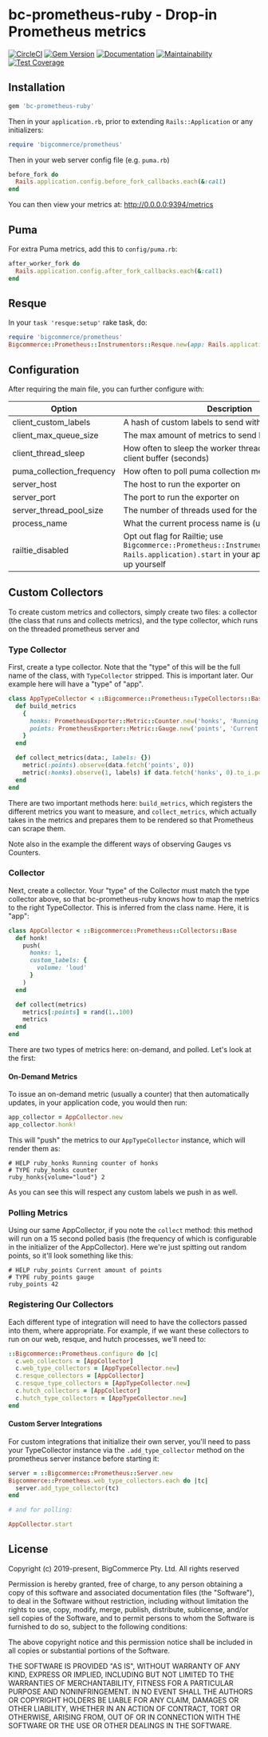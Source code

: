 # bc-prometheus-ruby - Drop-in Prometheus metrics

[![CircleCI](https://circleci.com/gh/bigcommerce/bc-prometheus-ruby.svg?style=svg&circle-token=fc3e2c4405a1f53a31e298f0ef981c2d0dfdee90)](https://circleci.com/gh/bigcommerce/bc-prometheus-ruby) [![Gem Version](https://badge.fury.io/rb/bc-prometheus-ruby.svg)](https://badge.fury.io/rb/bc-prometheus-ruby) [![Documentation](https://inch-ci.org/github/bigcommerce/bc-prometheus-ruby.svg?branch=main)](https://inch-ci.org/github/bigcommerce/bc-prometheus-ruby?branch=main) [![Maintainability](https://api.codeclimate.com/v1/badges/4a06277c738245e8bac1/maintainability)](https://codeclimate.com/github/bigcommerce/bc-prometheus-ruby/maintainability) [![Test Coverage](https://api.codeclimate.com/v1/badges/4a06277c738245e8bac1/test_coverage)](https://codeclimate.com/github/bigcommerce/bc-prometheus-ruby/test_coverage)

## Installation

```ruby
gem 'bc-prometheus-ruby'
```

Then in your `application.rb`, prior to extending `Rails::Application` or any initializers:

```ruby
require 'bigcommerce/prometheus'
```

Then in your web server config file (e.g. `puma.rb`)

```ruby
before_fork do
  Rails.application.config.before_fork_callbacks.each(&:call)
end
```

You can then view your metrics at: http://0.0.0.0:9394/metrics

## Puma

For extra Puma metrics, add this to `config/puma.rb`:

```ruby
after_worker_fork do
  Rails.application.config.after_fork_callbacks.each(&:call)
end
```

## Resque

In your `task 'resque:setup'` rake task, do: 

```ruby
require 'bigcommerce/prometheus'
Bigcommerce::Prometheus::Instrumentors::Resque.new(app: Rails.application).start
```

## Configuration

After requiring the main file, you can further configure with:

| Option | Description | Default | Environment Variable |
| ------ | ----------- | ------- | -------------------- |
| client_custom_labels | A hash of custom labels to send with each client request | `{}` | None |
| client_max_queue_size | The max amount of metrics to send before flushing | `10000` | `ENV['PROMETHEUS_CLIENT_MAX_QUEUE_SIZE']` |
| client_thread_sleep | How often to sleep the worker thread that manages the client buffer (seconds) | `0.5` | `ENV['PROMETHEUS_CLIENT_THREAD_SLEEP']` |
| puma_collection_frequency | How often to poll puma collection metrics (seconds) | `30` | `ENV['PROMETHEUS_PUMA_COLLECTION_FREQUENCY']` |
| server_host | The host to run the exporter on | `"0.0.0.0"` | `ENV['PROMETHEUS_SERVER_HOST']` |
| server_port | The port to run the exporter on | `9394` | `ENV['PROMETHEUS_SERVER_PORT']` |
| server_thread_pool_size | The number of threads used for the exporter server | `3` | `ENV['PROMETHEUS_SERVER_THREAD_POOL_SIZE']` |
| process_name | What the current process name is (used in logging) | `"unknown"` | `ENV['PROCESS']` |
| railtie_disabled | Opt out flag for Railtie; use `Bigcommerce::Prometheus::Instrumentors::Web.new(app: Rails.application).start` in your app's code to start it up yourself  | `0` | `ENV['PROMETHEUS_DISABLE_RAILTIE']` |

## Custom Collectors

To create custom metrics and collectors, simply create two files: a collector (the class that runs and collects metrics),
and the type collector, which runs on the threaded prometheus server and 

### Type Collector

First, create a type collector. Note that the "type" of this will be the full name of the class, with `TypeCollector`
stripped. This is important later. Our example here will have a "type" of "app".

```ruby
class AppTypeCollector < ::Bigcommerce::Prometheus::TypeCollectors::Base
  def build_metrics
    {
      honks: PrometheusExporter::Metric::Counter.new('honks', 'Running counter of honks'),
      points: PrometheusExporter::Metric::Gauge.new('points', 'Current amount of points')
    }
  end

  def collect_metrics(data:, labels: {})
    metric(:points).observe(data.fetch('points', 0))
    metric(:honks).observe(1, labels) if data.fetch('honks', 0).to_i.positive?
  end
end
```

There are two important methods here: `build_metrics`, which registers the different metrics you want to measure, and
`collect_metrics`, which actually takes in the metrics and prepares them to be rendered so that Prometheus can scrape
them.

Note also in the example the different ways of observing Gauges vs Counters. 

### Collector

Next, create a collector. Your "type" of the Collector must match the type collector above, so that bc-prometheus-ruby
knows how to map the metrics to the right TypeCollector. This is inferred from the class name. Here, it is "app":

```ruby
class AppCollector < ::Bigcommerce::Prometheus::Collectors::Base
  def honk!
    push(
      honks: 1,
      custom_labels: {
        volume: 'loud'
      }
    )
  end

  def collect(metrics)
    metrics[:points] = rand(1..100)
    metrics
  end
end
```

There are two types of metrics here: on-demand, and polled. Let's look at the first:

#### On-Demand Metrics

To issue an on-demand metric (usually a counter) that then automatically updates, in your application code, you would
then run:

```ruby
app_collector = AppCollector.new
app_collector.honk!
```

This will "push" the metrics to our `AppTypeCollector` instance, which will render them as:

```
# HELP ruby_honks Running counter of honks
# TYPE ruby_honks counter
ruby_honks{volume="loud"} 2
```

As you can see this will respect any custom labels we push in as well.

### Polling Metrics

Using our same AppCollector, if you note the `collect` method: this method will run on a 15 second polled basis
(the frequency of which is configurable in the initializer of the AppCollector). Here we're just spitting out random
points, so it'll look something like this:

```
# HELP ruby_points Current amount of points
# TYPE ruby_points gauge
ruby_points 42
```

### Registering Our Collectors

Each different type of integration will need to have the collectors passed into them, where appropriate. For example,
if we want these collectors to run on our web, resque, and hutch processes, we'll need to:

```ruby
::Bigcommerce::Prometheus.configure do |c|
  c.web_collectors = [AppCollector]
  c.web_type_collectors = [AppTypeCollector.new]
  c.resque_collectors = [AppCollector]
  c.resque_type_collectors = [AppTypeCollector.new]
  c.hutch_collectors = [AppCollector]
  c.hutch_type_collectors = [AppTypeCollector.new]
end
```

#### Custom Server Integrations

For custom integrations that initialize their own server, you'll need to pass your TypeCollector instance via the 
`.add_type_collector` method on the prometheus server instance before starting it:

```ruby
server = ::Bigcommerce::Prometheus::Server.new
Bigcommerce::Prometheus.web_type_collectors.each do |tc|
  server.add_type_collector(tc)
end

# and for polling:

AppCollector.start
```

## License

Copyright (c) 2019-present, BigCommerce Pty. Ltd. All rights reserved 

Permission is hereby granted, free of charge, to any person obtaining a copy of this software and associated 
documentation files (the "Software"), to deal in the Software without restriction, including without limitation the 
rights to use, copy, modify, merge, publish, distribute, sublicense, and/or sell copies of the Software, and to permit 
persons to whom the Software is furnished to do so, subject to the following conditions:

The above copyright notice and this permission notice shall be included in all copies or substantial portions of the 
Software.

THE SOFTWARE IS PROVIDED "AS IS", WITHOUT WARRANTY OF ANY KIND, EXPRESS OR IMPLIED, INCLUDING BUT NOT LIMITED TO THE 
WARRANTIES OF MERCHANTABILITY, FITNESS FOR A PARTICULAR PURPOSE AND NONINFRINGEMENT. IN NO EVENT SHALL THE AUTHORS OR 
COPYRIGHT HOLDERS BE LIABLE FOR ANY CLAIM, DAMAGES OR OTHER LIABILITY, WHETHER IN AN ACTION OF CONTRACT, TORT OR 
OTHERWISE, ARISING FROM, OUT OF OR IN CONNECTION WITH THE SOFTWARE OR THE USE OR OTHER DEALINGS IN THE SOFTWARE.
